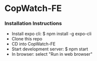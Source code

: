 # CopWatch-FE

### Installation Instructions
* Install expo cli: $ npm install -g expo-cli
* Clone this repo
* CD into CopWatch-FE
* Start development server: $ npm start
* In browser: select "Run in web browser"
